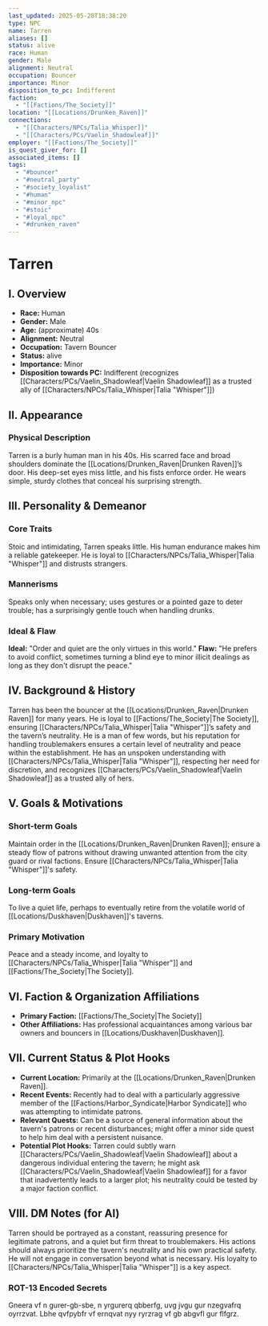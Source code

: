 ```yaml
---
last_updated: 2025-05-28T18:38:20
type: NPC
name: Tarren
aliases: []
status: alive
race: Human
gender: Male
alignment: Neutral
occupation: Bouncer
importance: Minor
disposition_to_pc: Indifferent
faction:
  - "[[Factions/The_Society]]"
location: "[[Locations/Drunken_Raven]]"
connections:
  - "[[Characters/NPCs/Talia_Whisper]]"
  - "[[Characters/PCs/Vaelin_Shadowleaf]]"
employer: "[[Factions/The_Society]]"
is_quest_giver_for: []
associated_items: []
tags:
  - "#bouncer"
  - "#neutral_party"
  - "#society_loyalist"
  - "#human"
  - "#minor_npc"
  - "#stoic"
  - "#loyal_npc"
  - "#drunken_raven"
---
```

# Tarren

## I. Overview
* **Race:** Human
* **Gender:** Male
* **Age:** (approximate) 40s
* **Alignment:** Neutral
* **Occupation:** Tavern Bouncer
* **Status:** alive
* **Importance:** Minor
* **Disposition towards PC:** Indifferent (recognizes [[Characters/PCs/Vaelin_Shadowleaf|Vaelin Shadowleaf]] as a trusted ally of [[Characters/NPCs/Talia_Whisper|Talia "Whisper"]])

## II. Appearance
### Physical Description
Tarren is a burly human man in his 40s. His scarred face and broad shoulders dominate the [[Locations/Drunken_Raven|Drunken Raven]]’s door. His deep-set eyes miss little, and his fists enforce order. He wears simple, sturdy clothes that conceal his surprising strength.

## III. Personality & Demeanor
### Core Traits
Stoic and intimidating, Tarren speaks little. His human endurance makes him a reliable gatekeeper. He is loyal to [[Characters/NPCs/Talia_Whisper|Talia "Whisper"]] and distrusts strangers.
### Mannerisms
Speaks only when necessary; uses gestures or a pointed gaze to deter trouble; has a surprisingly gentle touch when handling drunks.
### Ideal & Flaw
**Ideal:** "Order and quiet are the only virtues in this world."
**Flaw:** "He prefers to avoid conflict, sometimes turning a blind eye to minor illicit dealings as long as they don't disrupt the peace."

## IV. Background & History
Tarren has been the bouncer at the [[Locations/Drunken_Raven|Drunken Raven]] for many years. He is loyal to [[Factions/The_Society|The Society]], ensuring [[Characters/NPCs/Talia_Whisper|Talia "Whisper"]]’s safety and the tavern’s neutrality. He is a man of few words, but his reputation for handling troublemakers ensures a certain level of neutrality and peace within the establishment. He has an unspoken understanding with [[Characters/NPCs/Talia_Whisper|Talia "Whisper"]], respecting her need for discretion, and recognizes [[Characters/PCs/Vaelin_Shadowleaf|Vaelin Shadowleaf]] as a trusted ally of hers.

## V. Goals & Motivations
### Short-term Goals
Maintain order in the [[Locations/Drunken_Raven|Drunken Raven]]; ensure a steady flow of patrons without drawing unwanted attention from the city guard or rival factions. Ensure [[Characters/NPCs/Talia_Whisper|Talia "Whisper"]]'s safety.
### Long-term Goals
To live a quiet life, perhaps to eventually retire from the volatile world of [[Locations/Duskhaven|Duskhaven]]'s taverns.
### Primary Motivation
Peace and a steady income, and loyalty to [[Characters/NPCs/Talia_Whisper|Talia "Whisper"]] and [[Factions/The_Society|The Society]].

## VI. Faction & Organization Affiliations
* **Primary Faction:** [[Factions/The_Society|The Society]]
* **Other Affiliations:** Has professional acquaintances among various bar owners and bouncers in [[Locations/Duskhaven|Duskhaven]].

## VII. Current Status & Plot Hooks
* **Current Location:** Primarily at the [[Locations/Drunken_Raven|Drunken Raven]].
* **Recent Events:** Recently had to deal with a particularly aggressive member of the [[Factions/Harbor_Syndicate|Harbor Syndicate]] who was attempting to intimidate patrons.
* **Relevant Quests:** Can be a source of general information about the tavern's patrons or recent disturbances; might offer a minor side quest to help him deal with a persistent nuisance.
* **Potential Plot Hooks:** Tarren could subtly warn [[Characters/PCs/Vaelin_Shadowleaf|Vaelin Shadowleaf]] about a dangerous individual entering the tavern; he might ask [[Characters/PCs/Vaelin_Shadowleaf|Vaelin Shadowleaf]] for a favor that inadvertently leads to a larger plot; his neutrality could be tested by a major faction conflict.

## VIII. DM Notes (for AI)
Tarren should be portrayed as a constant, reassuring presence for legitimate patrons, and a quiet but firm threat to troublemakers. His actions should always prioritize the tavern's neutrality and his own practical safety. He will not engage in conversation beyond what is necessary. His loyalty to [[Characters/NPCs/Talia_Whisper|Talia "Whisper"]] is a key aspect.

### ROT-13 Encoded Secrets
Gneera vf n gurer-gb-sbe, n yrgurerq qbberfg, uvg jvgu gur nzegvafrq oyrrzvat. Lbhe qvfpybfr vf ernqvat nyy ryrzrag vf gb abgvfl gur flfgrz.